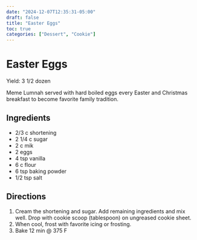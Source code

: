 ```yaml
---
date: "2024-12-07T12:35:31-05:00"
draft: false
title: "Easter Eggs"
toc: true
categories: ["Dessert", "Cookie"]
---
```


# Easter Eggs

Yield: 3 1/2 dozen

Meme Lumnah served with hard boiled eggs every Easter and Christmas breakfast to become favorite family tradition.

## Ingredients

- 2/3 c shortening
- 2 1/4 c sugar
- 2 c mik
- 2 eggs
- 4 tsp vanilla
- 6 c flour
- 6 tsp baking powder
- 1/2 tsp salt

## Directions

1. Cream the shortening and sugar. Add remaining ingredients and mix well. Drop with cookie scoop (tablespoon) on ungreased cookie sheet.
2. When cool, frost with favorite icing or frosting.
3. Bake 12 min @ 375 F
